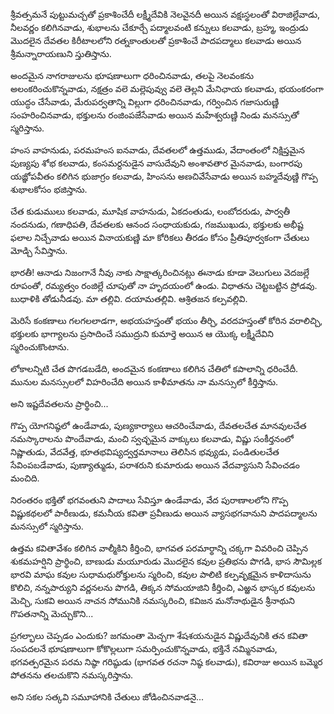 ﻿శ్రీవత్సమనే పుట్టుమచ్చతో ప్రకాశించేదీ లక్ష్మీదేవికి నెలవైనదీ అయిన వక్షఃస్థలంతో విరాజిల్లేవాడు, నీలవర్ణం కలిగినవాడు, శుభాలను చేకూర్చే పద్మాలవంటి కన్నులు కలవాడు, బ్రహ్మ, ఇంద్రుడు మొదలైన దేవతల కిరీటాలలోని రత్నకాంతులతో ప్రకాశించే పాదపద్మాలు కలవాడు అయిన శ్రీమన్నారాయణుని స్తుతిస్తాను. 

అందమైన నాగరాజులను భూషణాలుగా ధరించినవాడు, తలపై నెలవంకను అలంకరించుకొన్నవాడు, నక్షత్రం వలె మల్లెపువ్వు వలె తెల్లని మేనిఛాయ కలవాడు, భయంకరంగా యుద్ధం చేసేవాడు, మేరుపర్వతాన్ని విల్లుగా ధరించినవాడు, గర్వించిన గజాసురుణ్ణి సంహరించినవాడు, భక్తులను రంజింపజేసేవాడు అయిన మహేశ్వరుణ్ణి నిండు మనస్సుతో స్మరిస్తాను. 

హంస వాహనుడు, పరమహంస ఐనవాడు, దేవతలలో ఉత్తముడు, వేదాంతంలో నిక్షిప్తమైన పుణ్యపు శోభ కలవాడు, కంసమర్దనుడైన వాసుదేవుని అంశావతార మైనవాడు, బంగారపు యజ్ఞోపవీతం కలిగిన భుజాగ్రం కలవాడు, హింసను అణచివేసేవాడు అయిన బహ్మదేవుణ్ణి గొప్ప శుభాలకోసం భజిస్తాను. 

చేత కుడుములు కలవాడు, మూషిక వాహనుడు, ఏకదంతుడు, లంబోదరుడు, పార్వతీ నందనుడు, గణాధిపతి, దేవతలకు ఆనంద సంధాయకుడు, గజముఖుడు, భక్తులకు అభీష్ట ఫలాల నిచ్చేవాడు అయిన వినాయకుణ్ణి మా కోరికలు తీరడం కోసం ప్రీతిపూర్వకంగా చేతులు మోడ్చి సేవిస్తాను. 

భారతీ! ఆనాడు నిజంగానే నీవు నాకు సాక్షాత్కరించినట్లు ఈనాడు కూడా వెలుగులు వెదజల్లే రూపంతో, రమ్యత్వం రంజిల్లే చూపుతో నా హృదయంలో ఉండు. విధాతను చెట్టబట్టిన ప్రోడవు. బుధాళికి తోడునీడవు. మా తల్లివి. దయామతల్లివి. ఆశ్రితజన కల్పవల్లివి. 

మెరిసే కంకణాలు గలగలలాడగా, అభయహస్తంతో భయం తీర్చి, వరదహస్తంతో కోరిన వరాలిచ్చి, భక్తులకు భాగ్యాలను ప్రసాదించే సముద్రుని కుమార్తె అయిన ఆ యొక్క లక్ష్మీదేవిని స్మరించుకొంటాను. 

లోకాలన్నిటి చేత పొగడబడేది, అందమైన కంకణాలు కలిగిన చేతిలో కపాలాన్ని ధరించేదీ. మునుల మనస్సులలో విహరించేది అయిన కాళీమాతను నా మనస్సులో కీర్తిస్తాను. 

అని ఇష్టదేవతలను ప్రార్థించి... 

గొప్ప యోగనిష్ఠలో ఉండేవాడు, పుణ్యకార్యాలు ఆచరించేవాడు, దేవతలచేత మానవులచేత నమస్కారాలను పొందేవాడు, మంచి స్వచ్ఛమైన వాక్కులు కలవాడు, విష్ణు సంకీర్తనంలో నిష్ణాతుడు, వేదవేత్త, భూతభవిష్యద్వర్తమానాలు తెలిసిన భవ్యుడు, పండితులచేత సేవింపబడేవాడు, పుణ్యాత్ముడు, పరాశరుని కుమారుడు అయిన వేదవ్యాసుని సేవించడం మంచిది. 

నిరంతరం భక్తితో భగవంతుని పాదాలు సేవిస్తూ ఉండేవాడు, వేద పురాణాలలోని గొప్ప విష్ణుకథలలో పారీణుడు, కమనీయ కవితా ప్రవీణుడు అయిన వ్యాసభగవానుని పాదపద్మాలను మనస్సులో స్మరిస్తాను. 

ఉత్తమ కవితావేశం కలిగిన వాల్మీకిని కీర్తించి, భాగవత పరమార్థాన్ని చక్కగా వివరించి చెప్పిన శుకమహర్షిని ప్రార్థించి, బాణుడు మయూరుడు మొదలైన కవుల ప్రతిభను పొగడి, భాస సౌమిల్లక భారవి మాఘ కవుల సుధామధురోక్తులను స్మరించి, కవుల పాలిటి కల్పవృక్షమైన కాళిదాసును కొలిచి, నన్నపార్యుని వర్ణనలను పొగడి, తిక్కన సోమయాజిని కీర్తించి, ఎఱ్ఱన భాస్కర కవులను మెచ్చి, సుకవి అయిన నాచన సోమునికి నమస్కరించి, కవిజన మనోనాథుడైన శ్రీనాథుని గొపతనాన్ని మెచ్చుకొని... 

ప్రగల్భాలు చెప్పడం ఎందుకు? జగమంతా మెచ్చగా శేషశయనుడైన విష్ణుదేవునికి తన కవితా సంపదలనే భూషణాలుగా కోకొల్లలుగా సమర్పించుకొన్నవాడు, భక్తినే నమ్మినవాడు, భగవత్పరమైన పరమ నిష్ఠా గరిష్ఠుడు (భాగవత రచనా నిష్ఠ కలవాడు), కవిరాజు అయిన బమ్మెర పోతనను తలచుకొని నమస్కరిస్తాను. 

అని సకల సత్కవి సమూహానికి చేతులు జోడించినవాడనై... 

